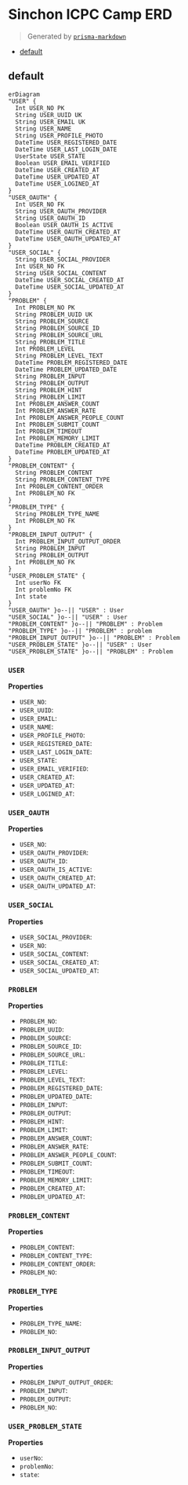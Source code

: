 # Sinchon ICPC Camp ERD
> Generated by [`prisma-markdown`](https://github.com/samchon/prisma-markdown)

- [default](#default)

## default
```mermaid
erDiagram
"USER" {
  Int USER_NO PK
  String USER_UUID UK
  String USER_EMAIL UK
  String USER_NAME
  String USER_PROFILE_PHOTO
  DateTime USER_REGISTERED_DATE
  DateTime USER_LAST_LOGIN_DATE
  UserState USER_STATE
  Boolean USER_EMAIL_VERIFIED
  DateTime USER_CREATED_AT
  DateTime USER_UPDATED_AT
  DateTime USER_LOGINED_AT
}
"USER_OAUTH" {
  Int USER_NO FK
  String USER_OAUTH_PROVIDER
  String USER_OAUTH_ID
  Boolean USER_OAUTH_IS_ACTIVE
  DateTime USER_OAUTH_CREATED_AT
  DateTime USER_OAUTH_UPDATED_AT
}
"USER_SOCIAL" {
  String USER_SOCIAL_PROVIDER
  Int USER_NO FK
  String USER_SOCIAL_CONTENT
  DateTime USER_SOCIAL_CREATED_AT
  DateTime USER_SOCIAL_UPDATED_AT
}
"PROBLEM" {
  Int PROBLEM_NO PK
  String PROBLEM_UUID UK
  String PROBLEM_SOURCE
  String PROBLEM_SOURCE_ID
  String PROBLEM_SOURCE_URL
  String PROBLEM_TITLE
  Int PROBLEM_LEVEL
  String PROBLEM_LEVEL_TEXT
  DateTime PROBLEM_REGISTERED_DATE
  DateTime PROBLEM_UPDATED_DATE
  String PROBLEM_INPUT
  String PROBLEM_OUTPUT
  String PROBLEM_HINT
  String PROBLEM_LIMIT
  Int PROBLEM_ANSWER_COUNT
  Int PROBLEM_ANSWER_RATE
  Int PROBLEM_ANSWER_PEOPLE_COUNT
  Int PROBLEM_SUBMIT_COUNT
  Int PROBLEM_TIMEOUT
  Int PROBLEM_MEMORY_LIMIT
  DateTime PROBLEM_CREATED_AT
  DateTime PROBLEM_UPDATED_AT
}
"PROBLEM_CONTENT" {
  String PROBLEM_CONTENT
  String PROBLEM_CONTENT_TYPE
  Int PROBLEM_CONTENT_ORDER
  Int PROBLEM_NO FK
}
"PROBLEM_TYPE" {
  String PROBLEM_TYPE_NAME
  Int PROBLEM_NO FK
}
"PROBLEM_INPUT_OUTPUT" {
  Int PROBLEM_INPUT_OUTPUT_ORDER
  String PROBLEM_INPUT
  String PROBLEM_OUTPUT
  Int PROBLEM_NO FK
}
"USER_PROBLEM_STATE" {
  Int userNo FK
  Int problemNo FK
  Int state
}
"USER_OAUTH" }o--|| "USER" : User
"USER_SOCIAL" }o--|| "USER" : User
"PROBLEM_CONTENT" }o--|| "PROBLEM" : Problem
"PROBLEM_TYPE" }o--|| "PROBLEM" : problem
"PROBLEM_INPUT_OUTPUT" }o--|| "PROBLEM" : Problem
"USER_PROBLEM_STATE" }o--|| "USER" : User
"USER_PROBLEM_STATE" }o--|| "PROBLEM" : Problem
```

### `USER`

**Properties**
  - `USER_NO`: 
  - `USER_UUID`: 
  - `USER_EMAIL`: 
  - `USER_NAME`: 
  - `USER_PROFILE_PHOTO`: 
  - `USER_REGISTERED_DATE`: 
  - `USER_LAST_LOGIN_DATE`: 
  - `USER_STATE`: 
  - `USER_EMAIL_VERIFIED`: 
  - `USER_CREATED_AT`: 
  - `USER_UPDATED_AT`: 
  - `USER_LOGINED_AT`: 

### `USER_OAUTH`

**Properties**
  - `USER_NO`: 
  - `USER_OAUTH_PROVIDER`: 
  - `USER_OAUTH_ID`: 
  - `USER_OAUTH_IS_ACTIVE`: 
  - `USER_OAUTH_CREATED_AT`: 
  - `USER_OAUTH_UPDATED_AT`: 

### `USER_SOCIAL`

**Properties**
  - `USER_SOCIAL_PROVIDER`: 
  - `USER_NO`: 
  - `USER_SOCIAL_CONTENT`: 
  - `USER_SOCIAL_CREATED_AT`: 
  - `USER_SOCIAL_UPDATED_AT`: 

### `PROBLEM`

**Properties**
  - `PROBLEM_NO`: 
  - `PROBLEM_UUID`: 
  - `PROBLEM_SOURCE`: 
  - `PROBLEM_SOURCE_ID`: 
  - `PROBLEM_SOURCE_URL`: 
  - `PROBLEM_TITLE`: 
  - `PROBLEM_LEVEL`: 
  - `PROBLEM_LEVEL_TEXT`: 
  - `PROBLEM_REGISTERED_DATE`: 
  - `PROBLEM_UPDATED_DATE`: 
  - `PROBLEM_INPUT`: 
  - `PROBLEM_OUTPUT`: 
  - `PROBLEM_HINT`: 
  - `PROBLEM_LIMIT`: 
  - `PROBLEM_ANSWER_COUNT`: 
  - `PROBLEM_ANSWER_RATE`: 
  - `PROBLEM_ANSWER_PEOPLE_COUNT`: 
  - `PROBLEM_SUBMIT_COUNT`: 
  - `PROBLEM_TIMEOUT`: 
  - `PROBLEM_MEMORY_LIMIT`: 
  - `PROBLEM_CREATED_AT`: 
  - `PROBLEM_UPDATED_AT`: 

### `PROBLEM_CONTENT`

**Properties**
  - `PROBLEM_CONTENT`: 
  - `PROBLEM_CONTENT_TYPE`: 
  - `PROBLEM_CONTENT_ORDER`: 
  - `PROBLEM_NO`: 

### `PROBLEM_TYPE`

**Properties**
  - `PROBLEM_TYPE_NAME`: 
  - `PROBLEM_NO`: 

### `PROBLEM_INPUT_OUTPUT`

**Properties**
  - `PROBLEM_INPUT_OUTPUT_ORDER`: 
  - `PROBLEM_INPUT`: 
  - `PROBLEM_OUTPUT`: 
  - `PROBLEM_NO`: 

### `USER_PROBLEM_STATE`

**Properties**
  - `userNo`: 
  - `problemNo`: 
  - `state`: 